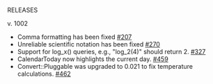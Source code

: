 RELEASES

v. 1002
- Comma formatting has been fixed [#207](https://github.com/duckduckgo/zeroclickinfo-goodies/issues/207)
- Unreliable scientific notation has been fixed [#270](https://github.com/duckduckgo/zeroclickinfo-goodies/issues/270)
- Support for log\_x() queries, e.g., "log\_2(4)" should return 2. [#327](https://github.com/duckduckgo/zeroclickinfo-goodies/pull/327)
- CalendarToday now highlights the current day. [#459](https://github.com/duckduckgo/zeroclickinfo-goodies/pull/459)
- Convert::Pluggable was upgraded to 0.021 to fix temperature calculations. [#462](https://github.com/duckduckgo/zeroclickinfo-goodies/pull/462)